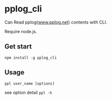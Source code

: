pplog_cli
=========

Can Read pplog(www.pplog.net) contents with CLI.

Require node.js.



## Get start
`npm install -g pplog_cli`

## Usage
`ppl user_name [options]`


see option detail `ppl -h`
